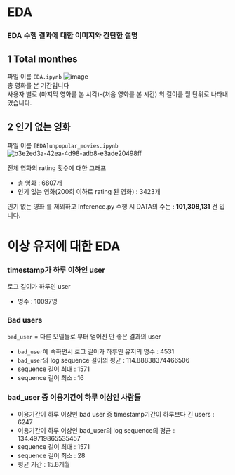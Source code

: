 # EDA

### EDA 수행 결과에 대한 이미지와 간단한 설명

## 1 Total monthes
파일 이름 `EDA.ipynb`
![image](https://user-images.githubusercontent.com/41178045/159420503-0bd7fa45-16a1-4413-8ff3-68f776cd3d32.png)<br>
총 영화를 본 기간입니다<br>
사용자 별로 (마지막 영화를 본 시각)-(처음 영화를 본 시간) 의 길이를 월 단위로 나타내었습니다.<br>

## 2 인기 없는 영화
파일 이름 `[EDA]unpopular_movies.ipynb`
![b3e2ed3a-42ea-4d98-adb8-e3ade20498ff](https://user-images.githubusercontent.com/10546369/161894515-0bfb5044-6b02-412d-afdd-02479b5dc99e.png)

전체 영화의 rating 횟수에 대한 그래프

- 총 영화 : 6807개  
- 인기 없는 영화(200회 이하로 rating 된 영화) : 3423개

인기 없는 영화 를 제외하고 Inference.py 수행 시 DATA의 수는 : **101,308,131** 건 입니다.

# 이상 유저에 대한 EDA
### timestamp가 하루 이하인 user
로그 길이가 하루인 user
- 명수 : 10097명
### Bad users
`bad_user` = 다른 모델들로 부터 얻어진 안 좋은 결과의 user
- `bad_user`에 속하면서 로그 길이가 하루인 유저의 명수 :  4531
- `bad_user`의 log sequence 길이의 평균 : 114.88838374466506
- sequence 길이 최대 :  1571
- sequence 길이 최소 :  16

### bad_user 중 이용기간이 하루 이상인 사람들
- 이용기간이 하루 이상인 bad user 중 timestamp기간이 하루보다 긴 users :  6247
- 이용기간이 하루 이상인 bad_user의 log sequence의 평균 : 134.49719865535457
- sequence 길이 최대 :  1571
- sequence 길이 최소 :  28
- 평균 기간 : 15.8개월
